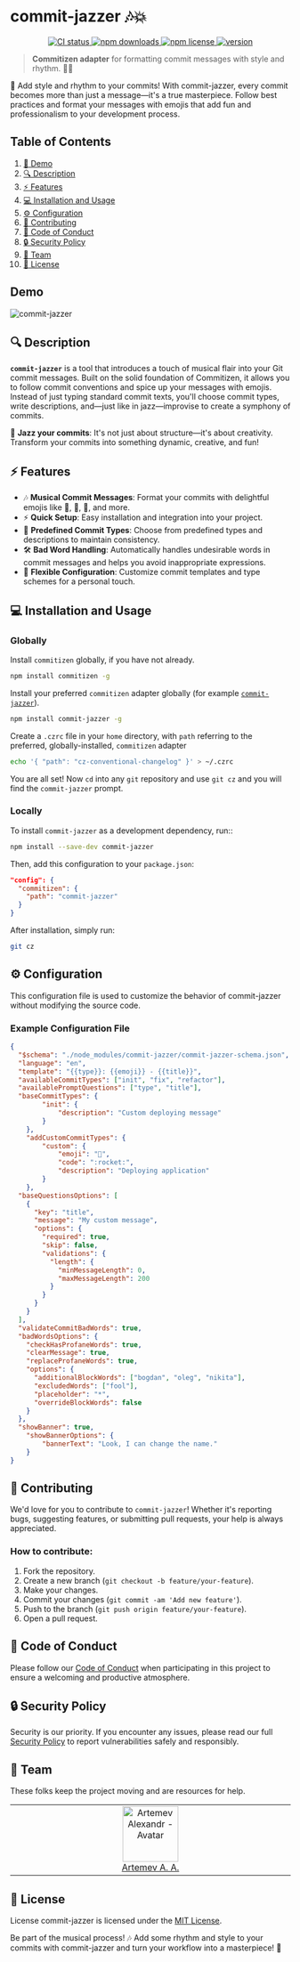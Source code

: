 # commit-jazzer 🎶💥

<p align="center">
	<a href="https://github.com/Zilero232/commit-jazzer">
    	<img src="https://img.shields.io/github/actions/workflow/status/Zilero232/commit-jazzer/integrate.yaml?label=CI&logo=GitHub" alt="CI status">
  	</a>
	<a href="https://www.npmjs.com/package/commit-jazzer">
    	<img src="https://img.shields.io/npm/dm/commit-jazzer?logo=NPM" alt="npm downloads">
  	</a>
	<a href="https://github.com/Zilero232/cli">
    	<img src="https://img.shields.io/npm/l/cz-vinyl" alt="npm license">
  	</a>
	<a href="https://github.com/Zilero232/commit-jazzer">
    	<img src="https://img.shields.io/npm/v/commit-jazzer?label=version" alt="version">
  	</a>
</p>

> **Commitizen adapter** for formatting commit messages with style and rhythm. 🎸🎤

🎸 Add style and rhythm to your commits! With commit-jazzer, every commit becomes more than just a message—it's a true masterpiece. Follow best practices and format your messages with emojis that add fun and professionalism to your development process.

## Table of Contents

1. [🎥 Demo](#🎥-demo)
2. [🔍 Description](#🔍-description)
3. [⚡ Features](#⚡-features)
4. [💻 Installation and Usage](#💻-installation-and-usage)
5. [⚙️ Configuration](#⚙️-configuration)
6. [🤝 Contributing](#🤝-contributing)
7. [📜 Code of Conduct](#📜-code-of-conduct)
8. [🔒 Security Policy](#🔒-security-policy)
9. [👥 Team](#👥-team)
10. [📄 License](#📄-license)

## Demo

![commit-jazzer](public/commit-demo.gif)

## 🔍 Description

**`commit-jazzer`** is a tool that introduces a touch of musical flair into your Git commit messages. Built on the solid foundation of Commitizen, it allows you to follow commit conventions and spice up your messages with emojis. Instead of just typing standard commit texts, you'll choose commit types, write descriptions, and—just like in jazz—improvise to create a symphony of commits.

🎷 **Jazz your commits**: It's not just about structure—it's about creativity. Transform your commits into something dynamic, creative, and fun!

## ⚡ Features

- 🎶 **Musical Commit Messages**: Format your commits with delightful emojis like 🎸, 🐛, 💄, and more.
- ⚡ **Quick Setup**: Easy installation and integration into your project.
- 🎼 **Predefined Commit Types**: Choose from predefined types and descriptions to maintain consistency.
- 🛠 **Bad Word Handling**: Automatically handles undesirable words in commit messages and helps you avoid inappropriate expressions.
- 🔧 **Flexible Configuration**: Customize commit templates and type schemes for a personal touch.

## 💻 Installation and Usage

### Globally

Install `commitizen` globally, if you have not already.

```sh
npm install commitizen -g
```

Install your preferred `commitizen` adapter globally (for example [`commit-jazzer`](https://www.npmjs.com/package/commit-jazzer)).

```sh
npm install commit-jazzer -g
```

Create a `.czrc` file in your `home` directory, with `path` referring to the preferred, globally-installed, `commitizen` adapter

```sh
echo '{ "path": "cz-conventional-changelog" }' > ~/.czrc
```

You are all set! Now `cd` into any `git` repository and use `git cz` and you will find the `commit-jazzer` prompt.

### Locally

To install `commit-jazzer` as a development dependency, run::

```bash
npm install --save-dev commit-jazzer
```

Then, add this configuration to your `package.json`:

```json
"config": {
  "commitizen": {
    "path": "commit-jazzer"
  }
}
```

After installation, simply run:

```bash
git cz
```

## ⚙️ Configuration

This configuration file is used to customize the behavior of commit-jazzer without modifying the source code.

### Example Configuration File

```json
{
  "$schema": "./node_modules/commit-jazzer/commit-jazzer-schema.json",
  "language": "en",
  "template": "{{type}}: {{emoji}} - {{title}}",
  "availableCommitTypes": ["init", "fix", "refactor"],
  "availablePromptQuestions": ["type", "title"],
  "baseCommitTypes": {
		"init": {
			"description": "Custom deploying message"
		}
	},
	"addCustomCommitTypes": {
		"custom": {
			"emoji": "🚀",
			"code": ":rocket:",
			"description": "Deploying application"
		}
	},
  "baseQuestionsOptions": [
    {
      "key": "title",
      "message": "My custom message",
      "options": {
        "required": true,
        "skip": false,
        "validations": {
          "length": {
            "minMessageLength": 0,
            "maxMessageLength": 200
          }
        }
      }
    }
  ],
  "validateCommitBadWords": true,
  "badWordsOptions": {
    "checkHasProfaneWords": true,
    "clearMessage": true,
    "replaceProfaneWords": true,
    "options": {
      "additionalBlockWords": ["bogdan", "oleg", "nikita"],
      "excludedWords": ["fool"],
      "placeholder": "*",
      "overrideBlockWords": false
    }
  },
  "showBanner": true,
	"showBannerOptions": {
		"bannerText": "Look, I can change the name."
	}
}
```

## 🤝 Contributing

We'd love for you to contribute to `commit-jazzer`! Whether it's reporting bugs, suggesting features, or submitting pull requests, your help is always appreciated.

### How to contribute:

1. Fork the repository.
2. Create a new branch (`git checkout -b feature/your-feature`).
3. Make your changes.
4. Commit your changes (`git commit -am 'Add new feature'`).
5. Push to the branch (`git push origin feature/your-feature`).
6. Open a pull request.

## 📜 Code of Conduct

Please follow our [Code of Conduct](CODE_OF_CONDUCT.md) when participating in this project to ensure a welcoming and productive atmosphere.

## 🔒 Security Policy

Security is our priority. If you encounter any issues, please read our full [Security Policy](SECURITY.md) to report vulnerabilities safely and responsibly.

## 👥 Team

These folks keep the project moving and are resources for help.

<table>
  <tbody>
    <tr>
      <td align="center" valign="top" width="11%">
        <a href="https://career.habr.com/zilero">
          <img src="https://avatars.githubusercontent.com/u/68345676?s=400&u=eb7df22c29a8aca48def78ec54a7526601c9fd8f&v=4" width="100" height="100" alt="Artemev Alexandr - Avatar">
          <br />
          Artemev A. A.
        </a>
      </td>
    </tr>
  </tbody>
</table>

## 📄 License

License commit-jazzer is licensed under the [MIT License](LICENSE).

Be part of the musical process! 🎶
Add some rhythm and style to your commits with commit-jazzer and turn your workflow into a masterpiece! 🎸
